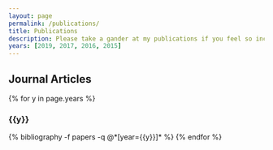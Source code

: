 ```yaml
---
layout: page
permalink: /publications/
title: Publications
description: Please take a gander at my publications if you feel so inclined!
years: [2019, 2017, 2016, 2015]
---
```


<h2>Journal Articles</h2>
{% for y in page.years %}
  <h3 class="year">{{y}}</h3>
  {% bibliography -f papers -q @*[year={{y}}]* %}
{% endfor %}


